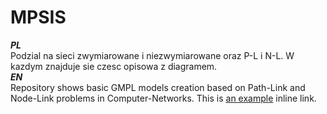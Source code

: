 # MPSIS
***PL***  
Podzial na sieci zwymiarowane i niezwymiarowane oraz P-L i N-L.
W kazdym znajduje sie czesc opisowa z diagramem.  
***EN***  
Repository shows basic GMPL models creation based on Path-Link and Node-Link problems in Computer-Networks.
This is [an example](http://example.com/ "Title") inline link.
